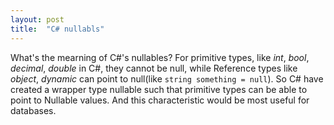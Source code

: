 ```yaml
---
layout: post
title:  "C# nullabls"
---
```

What's the mearning of C#'s nullables?
For primitive types, like *int*, *bool*, *decimal*, *double* in C#, they cannot be null, while Reference types like *object*, *dynamic* can point to null(like `string something = null`). So C# have created a wrapper type nullable such that primitive types can be able to point to Nullable values. And this characteristic would be most useful for databases.
